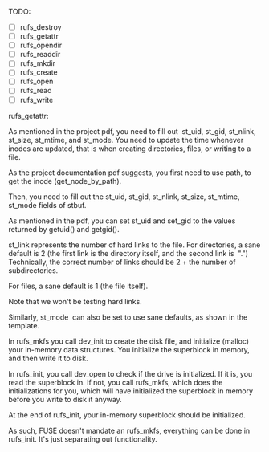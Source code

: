 TODO:
- [ ] rufs_destroy
- [ ] rufs_getattr
- [ ] rufs_opendir
- [ ] rufs_readdir
- [ ] rufs_mkdir
- [ ] rufs_create
- [ ] rufs_open
- [ ] rufs_read
- [ ] rufs_write

rufs_getattr:

As mentioned in the project pdf, you need to fill out  st_uid, st_gid, st_nlink, st_size, st_mtime, and st_mode. You need to update the time whenever inodes are updated, that is when creating directories, files, or writing to a file.

As the project documentation pdf suggests, you first need to use path, to get the inode (get_node_by_path). 

Then, you need to fill out the st_uid, st_gid, st_nlink, st_size, st_mtime,  st_mode fields of stbuf. 

As mentioned in the pdf, you can set st_uid and set_gid to the values returned by getuid() and getgid().

st_link represents the number of hard links to the file. For directories, a sane default is 2 (the first link is the directory itself, and the second link is  ".") Technically, the correct number of links should be 2 + the number of subdirectories.  

For files, a sane default is 1 (the file itself).

Note that we won't be testing hard links.

Similarly, st_mode  can also be set to use sane defaults, as shown in the template. 

In rufs_mkfs you call dev_init to create the disk file, and initialize (malloc) your in-memory data structures. You initialize the superblock in memory, and then write it to disk.

In rufs_init, you call dev_open to check if the drive is initialized. If it is, you read the superblock in. If not, you call rufs_mkfs, which does the initializations for you, which will have initialized the superblock in memory before you write to disk it anyway. 

At the end of rufs_init, your in-memory superblock should be initialized. 

As such, FUSE doesn't mandate an rufs_mkfs, everything can be done in rufs_init. It's just separating out functionality. 